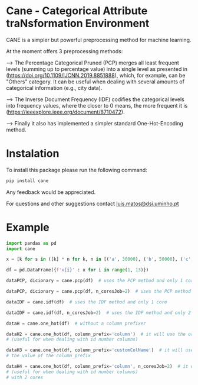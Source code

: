 # Cane - Categorical Attribute traNsformation Environment 
CANE is a simpler but powerful preprocessing method for machine learning. 


At the moment offers 3 preprocessing methods:

--> The Percentage Categorical Pruned (PCP) merges all least frequent levels (summing up to percentage value) into a single level as presented in (https://doi.org/10.1109/IJCNN.2019.8851888), which, for example, can be "Others" category. It can be useful when dealing with several amounts of categorical information (e.g., city data).

--> The Inverse Document Frequency (IDF) codifies the categorical levels into frequency values, where the closer to 0 means, the more frequent it is (https://ieeexplore.ieee.org/document/8710472). 

--> Finally it also has implemented a simpler standard One-Hot-Encoding method.


 

# Instalation

To install this package please run the following command:

``` cmd
pip install cane 

```
Any feedback would be appreciated.


For questions and other suggestions contact luis.matos@dsi.uminho.pt


# Example
``` python
import pandas as pd
import cane

x = [k for s in ([k] * n for k, n in [('a', 30000), ('b', 50000), ('c', 70000), ('d', 10000), ('e', 1000)]) for k in s]

df = pd.DataFrame({f'x{i}' : x for i in range(1, 13)})

dataPCP, dicionary = cane.pcp(df)  # uses the PCP method and only 1 core

dataPCP, dicionary = cane.pcp(df, n_coresJob=2)  # uses the PCP method and only 2 cores

dataIDF = cane.idf(df)  # uses the IDF method and only 1 core

dataIDF = cane.idf(df, n_coresJob=2)  # uses the IDF method and only 2 core

dataH = cane.one_hot(df)  # without a column prefixer

dataH2 = cane.one_hot(df, column_prefix='column')  # it will use the original column name prefix
# (useful for when dealing with id number columns)

dataH3 = cane.one_hot(df, column_prefix='customColName')  # it will use a custom prefix defined by
# the value of the column_prefix

dataH4 = cane.one_hot(df, column_prefix='column', n_coresJob=2)  # it will use the original column name prefix
# (useful for when dealing with id number columns)
# with 2 cores
```
